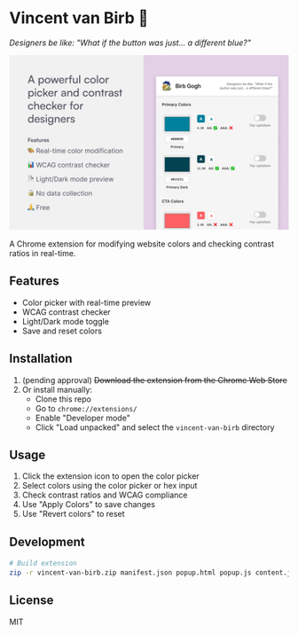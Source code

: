 # Vincent van Birb 🎨

*Designers be like: "What if the button was just… a different blue?"*

![alt text](hero-image.png "Vincent van Birb")

A Chrome extension for modifying website colors and checking contrast ratios in real-time.

## Features

- Color picker with real-time preview
- WCAG contrast checker
- Light/Dark mode toggle
- Save and reset colors

## Installation

1. (pending approval) ~~Download the extension from the Chrome Web Store~~
2. Or install manually:
   - Clone this repo
   - Go to `chrome://extensions/`
   - Enable "Developer mode"
   - Click "Load unpacked" and select the `vincent-van-birb` directory

## Usage

1. Click the extension icon to open the color picker
2. Select colors using the color picker or hex input
3. Check contrast ratios and WCAG compliance
4. Use "Apply Colors" to save changes
5. Use "Revert colors" to reset

## Development

```bash
# Build extension
zip -r vincent-van-birb.zip manifest.json popup.html popup.js content.js icon16.png icon48.png icon128.png
```

## License

MIT
